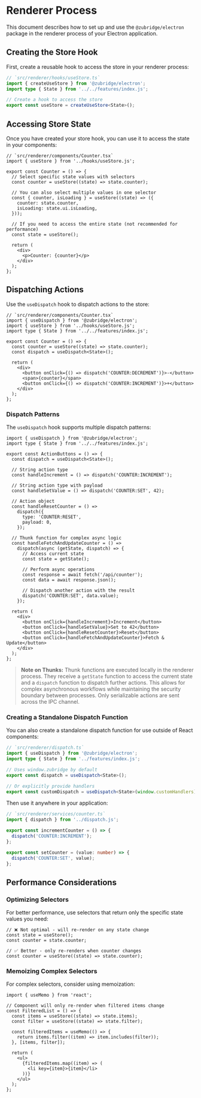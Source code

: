 # Renderer Process

This document describes how to set up and use the `@zubridge/electron` package in the renderer process of your Electron application.

## Creating the Store Hook

First, create a reusable hook to access the store in your renderer process:

```ts
// `src/renderer/hooks/useStore.ts`
import { createUseStore } from '@zubridge/electron';
import type { State } from '../../features/index.js';

// Create a hook to access the store
export const useStore = createUseStore<State>();
```

## Accessing Store State

Once you have created your store hook, you can use it to access the state in your components:

```tsx
// `src/renderer/components/Counter.tsx`
import { useStore } from '../hooks/useStore.js';

export const Counter = () => {
  // Select specific state values with selectors
  const counter = useStore((state) => state.counter);

  // You can also select multiple values in one selector
  const { counter, isLoading } = useStore((state) => ({
    counter: state.counter,
    isLoading: state.ui.isLoading,
  }));

  // If you need to access the entire state (not recommended for performance)
  const state = useStore();

  return (
    <div>
      <p>Counter: {counter}</p>
    </div>
  );
};
```

## Dispatching Actions

Use the `useDispatch` hook to dispatch actions to the store:

```tsx
// `src/renderer/components/Counter.tsx`
import { useDispatch } from '@zubridge/electron';
import { useStore } from '../hooks/useStore.js';
import type { State } from '../../features/index.js';

export const Counter = () => {
  const counter = useStore((state) => state.counter);
  const dispatch = useDispatch<State>();

  return (
    <div>
      <button onClick={() => dispatch('COUNTER:DECREMENT')}>-</button>
      <span>{counter}</span>
      <button onClick={() => dispatch('COUNTER:INCREMENT')}>+</button>
    </div>
  );
};
```

### Dispatch Patterns

The `useDispatch` hook supports multiple dispatch patterns:

```tsx
import { useDispatch } from '@zubridge/electron';
import type { State } from '../../features/index.js';

export const ActionButtons = () => {
  const dispatch = useDispatch<State>();

  // String action type
  const handleIncrement = () => dispatch('COUNTER:INCREMENT');

  // String action type with payload
  const handleSetValue = () => dispatch('COUNTER:SET', 42);

  // Action object
  const handleResetCounter = () =>
    dispatch({
      type: 'COUNTER:RESET',
      payload: 0,
    });

  // Thunk function for complex async logic
  const handleFetchAndUpdateCounter = () =>
    dispatch(async (getState, dispatch) => {
      // Access current state
      const state = getState();

      // Perform async operations
      const response = await fetch('/api/counter');
      const data = await response.json();

      // Dispatch another action with the result
      dispatch('COUNTER:SET', data.value);
    });

  return (
    <div>
      <button onClick={handleIncrement}>Increment</button>
      <button onClick={handleSetValue}>Set to 42</button>
      <button onClick={handleResetCounter}>Reset</button>
      <button onClick={handleFetchAndUpdateCounter}>Fetch & Update</button>
    </div>
  );
};
```

> **Note on Thunks:** Thunk functions are executed locally in the renderer process. They receive a `getState` function to access the current state and a `dispatch` function to dispatch further actions. This allows for complex asynchronous workflows while maintaining the security boundary between processes. Only serializable actions are sent across the IPC channel.

### Creating a Standalone Dispatch Function

You can also create a standalone dispatch function for use outside of React components:

```ts
// `src/renderer/dispatch.ts`
import { useDispatch } from '@zubridge/electron';
import type { State } from '../features/index.js';

// Uses window.zubridge by default
export const dispatch = useDispatch<State>();

// Or explicitly provide handlers
export const customDispatch = useDispatch<State>(window.customHandlers);
```

Then use it anywhere in your application:

```ts
// `src/renderer/services/counter.ts`
import { dispatch } from '../dispatch.js';

export const incrementCounter = () => {
  dispatch('COUNTER:INCREMENT');
};

export const setCounter = (value: number) => {
  dispatch('COUNTER:SET', value);
};
```

## Performance Considerations

### Optimizing Selectors

For better performance, use selectors that return only the specific state values you need:

```tsx
// ❌ Not optimal - will re-render on any state change
const state = useStore();
const counter = state.counter;

// ✅ Better - only re-renders when counter changes
const counter = useStore((state) => state.counter);
```

### Memoizing Complex Selectors

For complex selectors, consider using memoization:

```tsx
import { useMemo } from 'react';

// Component will only re-render when filtered items change
const FilteredList = () => {
  const items = useStore((state) => state.items);
  const filter = useStore((state) => state.filter);

  const filteredItems = useMemo(() => {
    return items.filter((item) => item.includes(filter));
  }, [items, filter]);

  return (
    <ul>
      {filteredItems.map((item) => (
        <li key={item}>{item}</li>
      ))}
    </ul>
  );
};
```
